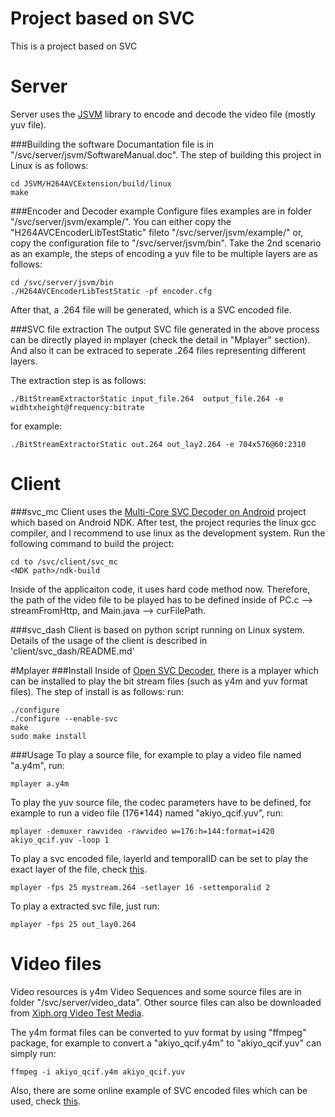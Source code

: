 #  Project based on SVC
This is a project based on SVC 

# Server
Server uses the [JSVM](http://www.hhi.fraunhofer.de/de/kompetenzfelder/image-processing/research-groups/image-video-coding/svc-extension-of-h264avc/jsvm-reference-software.html) library to encode and decode the video file (mostly yuv file). 

###Building the software
Documantation file is in "/svc/server/jsvm/SoftwareManual.doc". The step of building this project in Linux is as follows:

	cd JSVM/H264AVCExtension/build/linux
	make

###Encoder and Decoder example
Configure files examples are in folder "/svc/server/jsvm/example/". You can either copy the "H264AVCEncoderLibTestStatic" fileto "/svc/server/jsvm/example/" or, copy the configuration file to "/svc/server/jsvm/bin". Take the 2nd scenario as an example, the steps of encoding a yuv file to be multiple layers are as follows:

	cd /svc/server/jsvm/bin
	./H264AVCEncoderLibTestStatic -pf encoder.cfg

After that, a .264 file will be generated, which is a SVC encoded file. 

###SVC file extraction
The output SVC file generated in the above process can be directly played in mplayer (check the detail in "Mplayer" section). And also it can be extraced to seperate .264 files representing different layers.

The extraction step is as follows:
    
    ./BitStreamExtractorStatic input_file.264  output_file.264 -e widhtxheight@frequency:bitrate 

for example:

    ./BitStreamExtractorStatic out.264 out_lay2.264 -e 704x576@60:2310


# Client 
###svc_mc
Client uses the [Multi-Core SVC Decoder on Android](http://nmsl.cs.nthu.edu.tw/index.php/component/content/article/81-projects/101-multi-core-svc-decoder-on-android) project which based on Android NDK. After test, the project requries the linux gcc compiler, and I recommend to use linux as the development system. Run the following command to build the project:
	
	cd to /svc/client/svc_mc
	<NDK path>/ndk-build
Inside of the applicaiton code, it uses hard code method now. Therefore, the path of the video file to be played has to be defined inside of PC.c --> streamFromHttp, and Main.java --> curFilePath.

###svc_dash
Client is based on python script running on Linux system. Details of the usage of the client is described in 'client/svc_dash/README.md'

#Mplayer
###Install
Inside of [Open SVC Decoder](http://sourceforge.net/projects/opensvcdecoder/), there is a mplayer which can be installed to play the bit stream files (such as y4m and yuv format files). The step of install is as follows:
run: 

	./configure
	./configure --enable-svc
	make
	sudo make install

###Usage
To play a source file, for example to play a video file named "a.y4m", run:

	mplayer a.y4m

To play the yuv source file, the codec parameters have to be defined, for example to run a video file (176*144) named "akiyo_qcif.yuv", run:

	mplayer -demuxer rawvideo -rawvideo w=176:h=144:format=i420 akiyo_qcif.yuv -loop 1

To play a svc encoded file, layerId and temporalID can be set to play the exact layer of the file, check [this](http://sourceforge.net/apps/mediawiki/opensvcdecoder/index.php?title=Mplayer).
    
    mplayer -fps 25 mystream.264 -setlayer 16 -settemporalid 2

To play a extracted svc file, just run:

    mplayer -fps 25 out_lay0.264
    

# Video files
Video resources is y4m Video Sequences and some source files are in folder "/svc/server/video_data". Other source files can also be downloaded from [Xiph.org Video Test Media](http://media.xiph.org/video/derf/). 

The y4m format files can be converted to yuv format by using "ffmpeg" package, for example to convert a "akiyo_qcif.y4m" to "akiyo_qcif.yuv" can simply run:

    ffmpeg -i akiyo_qcif.y4m akiyo_qcif.yuv
    
Also, there are some online example of SVC encoded files which can be used, check [this](http://sourceforge.net/projects/opensvcdecoder/files/Video%20Streams/).


